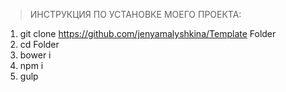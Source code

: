 > ИНСТРУКЦИЯ ПО УСТАНОВКЕ МОЕГО ПРОЕКТА:

1. git clone https://github.com/jenyamalyshkina/Template Folder
2. cd Folder
4. bower i
5. npm i
6. gulp
